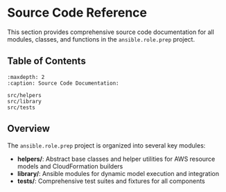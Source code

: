 # Source Code Reference

This section provides comprehensive source code documentation for all modules, classes, and functions in the `ansible.role.prep` project.

## Table of Contents

```{toctree}
:maxdepth: 2
:caption: Source Code Documentation:

src/helpers
src/library
src/tests
```

## Overview

The `ansible.role.prep` project is organized into several key modules:

- **helpers/**: Abstract base classes and helper utilities for AWS resource models and CloudFormation builders
- **library/**: Ansible modules for dynamic model execution and integration
- **tests/**: Comprehensive test suites and fixtures for all components
